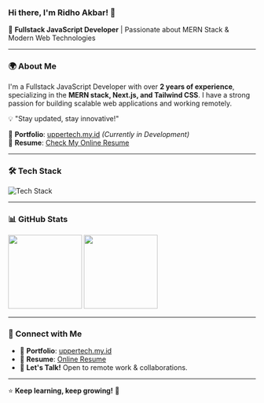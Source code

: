 ### Hi there, I'm **Ridho Akbar**! 👋

🚀 **Fullstack JavaScript Developer** | Passionate about MERN Stack & Modern Web Technologies

---

### 🌍 About Me
I'm a Fullstack JavaScript Developer with over **2 years of experience**, specializing in the **MERN stack, Next.js, and Tailwind CSS**. I have a strong passion for building scalable web applications and working remotely.

💡 "Stay updated, stay innovative!"

📌 **Portfolio**: [uppertech.my.id](https://uppertech.my.id) *(Currently in Development)*  
📄 **Resume**: [Check My Online Resume](https://resumeridhoakbar.vercel.app/)

---

### 🛠️ Tech Stack

<p>
  <img src="https://skillicons.dev/icons?i=html,css,js,react,nextjs,nodejs,mongodb,tailwind,git" alt="Tech Stack" />
</p>

---

### 📊 GitHub Stats

<p>
  <img src="https://github-readme-stats.vercel.app/api?username=rasspp&show_icons=true&theme=tokyonight&hide_border=true" height="150"/>
  <img src="https://github-readme-stats.vercel.app/api/top-langs/?username=rasspp&layout=compact&theme=tokyonight&hide_border=true" height="150"/>
</p>

---

### 🚀 Connect with Me
- 💼 **Portfolio**: [uppertech.my.id](https://uppertech.my.id)
- 📄 **Resume**: [Online Resume](https://resumeridhoakbar.vercel.app/)
- 💬 **Let's Talk!** Open to remote work & collaborations.

---

⭐ **Keep learning, keep growing!** 🚀
